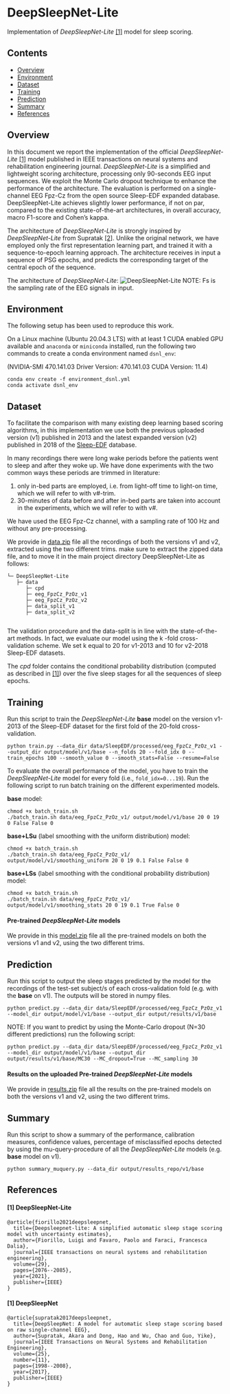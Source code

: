 # DeepSleepNet-Lite

Implementation of *DeepSleepNet-Lite* [[1]](#dsnl) model for sleep scoring.

## Contents

- [Overview](#overview)
- [Environment](#environment)
- [Dataset](#dataset)
- [Training](#training)
- [Prediction](#prediction)
- [Summary](#summary)
- [References](#references)


## Overview

In this document we report the implementation of the official *DeepSleepNet-Lite* [[1]](#dsnl) model published in 
IEEE transactions on neural systems and rehabilitation engineering journal. *DeepSleepNet-Lite* is a simplified 
and lightweight scoring architecture, processing only 90-seconds EEG input sequences. We exploit the Monte Carlo 
dropout technique to enhance the performance of the architecture. The evaluation is performed on a single-channel 
EEG Fpz-Cz from the open source Sleep-EDF expanded database. DeepSleepNet-Lite achieves slightly lower performance, 
if not on par, compared to the existing state-of-the-art architectures, in overall accuracy, macro F1-score and 
Cohen’s kappa.

The architecture of *DeepSleepNet-Lite* is strongly inspired by *DeepSleepNet-Lite* from Supratak [[2]](#dsn). 
Unlike the original network, we have employed only the first representation learning part, and trained it 
with a sequence-to-epoch learning approach. The architecture receives in input a sequence of PSG epochs, and 
predicts the corresponding target of the central epoch of the sequence. 

The architecture of *DeepSleepNet-Lite*:
![DeepSleepNet-Lite](./img/deepsleepnet-lite.png)
NOTE: Fs is the sampling rate of the EEG signals in input.

## Environment

The following setup has been used to reproduce this work.

On a Linux machine (Ubuntu 20.04.3 LTS) with at least 1 CUDA enabled GPU available and 
`anaconda` or `miniconda` installed, run the following two commands to create a conda environment named `dsnl_env`:

(NVIDIA-SMI 470.141.03  Driver Version: 470.141.03   CUDA Version: 11.4)

```
conda env create -f environment_dsnl.yml
conda activate dsnl_env
```


## Dataset

To facilitate the comparison with many existing deep learning based scoring algorithms, in this implementation we use 
both the previous uploaded version (v1) published in 2013 and the latest expanded version (v2) published in 2018 
of the [Sleep-EDF](https://www.physionet.org/content/sleep-edfx/1.0.0/) database. 

 In many recordings there were long wake periods before the patients went to sleep and after they woke up. 
 We have done experiments with the two common ways these periods are trimmed in literature: 
1) only in-bed parts are employed, i.e. from light-off time to light-on time, which we will refer to with v#-trim.
2) 30-minutes of data before and after in-bed parts are taken into account in the experiments, which we will refer 
to with v#.

We have used the EEG Fpz-Cz channel, with a sampling rate of 100 Hz and without any pre-processing.

We provide in [data.zip](https://drive.google.com/file/d/1wDu9tl6_P250k522tQC9LUUVh7ocG1_x/view?usp=sharing/) 
file all the recordings of both the versions v1 and v2, extracted using the two different trims. make sure to extract 
the zipped data file, and to move it in the main project directory DeepSleepNet-Lite as follows:

```
└─ DeepSleepNet-Lite
   ├─ data
      ├─ cpd
      ├─ eeg_FpzCz_PzOz_v1
      ├─ eeg_FpzCz_PzOz_v2
      ├─ data_split_v1
      ├─ data_split_v2
      
```

The validation procedure and the data-split is in line with the state-of-the-art methods. 
In fact, we evaluate our model using the k -fold cross-validation scheme. We set k equal to 20 for v1-2013 and 
10 for v2-2018 Sleep-EDF datasets. 

The *cpd* folder contains the conditional probability distribution (computed as described in [[1]](#dsnl)) 
over the five sleep stages for all the sequences of sleep epochs.

## Training

Run this script to train the *DeepSleepNet-Lite* **base** model on the version v1-2013 of the Sleep-EDF dataset
for the first fold of the 20-fold cross-validation.

    python train.py --data_dir data/SleepEDF/processed/eeg_FpzCz_PzOz_v1 --output_dir output/model/v1/base --n_folds 20 --fold_idx 0 --train_epochs 100 --smooth_value 0 --smooth_stats=False --resume=False

To evaluate the overall performance of the model, you have to train the *DeepSleepNet-Lite* model for every 
fold (i.e., `fold_idx=0...19`). Run the following script to run batch training on the different experimented models.

**base** model:

    chmod +x batch_train.sh
    ./batch_train.sh data/eeg_FpzCz_PzOz_v1/ output/model/v1/base 20 0 19 0 False False 0

**base+LSu** (label smoothing with the uniform distribution) model:

    chmod +x batch_train.sh
    ./batch_train.sh data/eeg_FpzCz_PzOz_v1/ output/model/v1/smoothing_uniform 20 0 19 0.1 False False 0

**base+LSs** (label smoothing with the conditional probability distribution) model: 

    chmod +x batch_train.sh
    ./batch_train.sh data/eeg_FpzCz_PzOz_v1/ output/model/v1/smoothing_stats 20 0 19 0.1 True False 0

#### Pre-trained *DeepSleepNet-Lite* models 

We provide in this [model.zip](https://drive.google.com/file/d/112_uxXTtAC-LGoFERAyAOd6IqxqHwc4p/view?usp=sharing) 
file all the pre-trained models on both the versions v1 and v2, using the two different trims.  

## Prediction

Run this script to output the sleep stages predicted by the model for the recordings 
of the test-set subject/s of each cross-validation fold (e.g. with the **base** on v1).
The outputs will be stored in numpy files.

    python predict.py --data_dir data/SleepEDF/processed/eeg_FpzCz_PzOz_v1 --model_dir output/model/v1/base --output_dir output/results/v1/base

NOTE: If you want to predict by using the Monte-Carlo dropout (N=30 different predictions) run the following script:

    python predict.py --data_dir data/SleepEDF/processed/eeg_FpzCz_PzOz_v1 --model_dir output/model/v1/base --output_dir output/results/v1/base/MC30 --MC_dropout=True --MC_sampling 30

#### Results on the uploaded Pre-trained *DeepSleepNet-Lite* models 

We provide in [results.zip](https://drive.google.com/file/d/1SRCi8nsPlEww3yLqeEfhXVqsXyCOGHof/view?usp=sharing) 
file all the results on the pre-trained models on both the versions v1 and v2, using the two different trims.  

## Summary

Run this script to show a summary of the performance, calibration measures, confidence values, 
percentage of misclassified epochs detected by using the mu-query-procedure 
of all the *DeepSleepNet-Lite* models 
(e.g. **base** model on v1).

    python summary_muquery.py --data_dir output/results_repo/v1/base

## References

#### <a name="dsnl"> [1] DeepSleepNet-Lite

```
@article{fiorillo2021deepsleepnet,
  title={Deepsleepnet-lite: A simplified automatic sleep stage scoring model with uncertainty estimates},
  author={Fiorillo, Luigi and Favaro, Paolo and Faraci, Francesca Dalia},
  journal={IEEE transactions on neural systems and rehabilitation engineering},
  volume={29},
  pages={2076--2085},
  year={2021},
  publisher={IEEE}
}
```

#### <a name="dsn"> [1] DeepSleepNet

```
@article{supratak2017deepsleepnet,
  title={DeepSleepNet: A model for automatic sleep stage scoring based on raw single-channel EEG},
  author={Supratak, Akara and Dong, Hao and Wu, Chao and Guo, Yike},
  journal={IEEE Transactions on Neural Systems and Rehabilitation Engineering},
  volume={25},
  number={11},
  pages={1998--2008},
  year={2017},
  publisher={IEEE}
}
```
